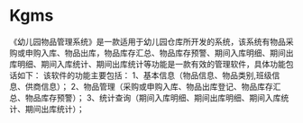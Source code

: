 # Kgms
 《幼儿园物品管理系统》是一款适用于幼儿园仓库所开发的系统，该系统有物品采购或申购入库、物品出库，物品库存汇总、物品库存预警、期间入库明细、期间出库明细、期间入库统计、期间出库统计等功能是一款有效的管理软件，具体功能包话如下： 该软件的功能主要包括： 1、基本信息（物品信息、物品类别,班级信息、供商信息）； 2、物品管理（采购或申购入库、物品出库登记、物品库存汇总、物品库存预警）； 3、统计查询（期间入库明细、期间出库明细、期间入库统计、期间出库统计）；
